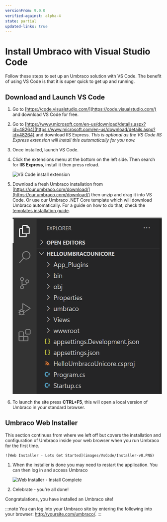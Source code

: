 ```yaml
---
versionFrom: 9.0.0
verified-against: alpha-4
state: partial
updated-links: true
---
```


# Install Umbraco with Visual Studio Code

Follow these steps to set up an Umbraco solution with VS Code. The benefit of using VS Code is that it is super quick to get up and running.

## Download and Launch VS Code

1. Go to [https://code.visualstudio.com/](https://code.visualstudio.com/) and download VS Code for free.

1. Go to [https://www.microsoft.com/en-us/download/details.aspx?id=48264](https://www.microsoft.com/en-us/download/details.aspx?id=48264) and download IIS Express. *This is optional as the VS Code IIS Express extension will install this automatically for you now.*

1. Once installed, launch VS Code.

1. Click the extensions menu at the bottom on the left side. Then search for **IIS Express**, install it then press reload.

    ![VS Code install extension](images/VsCode/1.png)

1. Download a fresh Umbraco installation from [https://our.umbraco.com/download/](https://our.umbraco.com/download/) then unzip and drag it into VS Code. Or use our Umbraco .NET Core template which will download Umbraco automatically. For a guide on how to do that, check the [templates installation guide](install-umbraco-with-templates.md).

    ![Fresh Umbraco installation](images/VsCode/vs-code-v9.png)

1. To launch the site press **CTRL+F5**, this will open a local version of Umbraco in your standard browser.

## Umbraco Web Installer

This section continues from where we left off but covers the installation and configuration of Umbraco inside your web browser when you run Umbraco for the first time.


    ![Web Installer - Lets Get Started](images/VsCode/Installer-v8.PNG)

1. When the installer is done you may need to restart the application. You can then log in and access Umbraco

    ![Web Installer - Install Complete](images/VsCode/dashboard-v8.png)

1. Celebrate - you're all done!

Congratulations, you have installed an Umbraco site!

:::note
You can log into your Umbraco site by entering the following into your browser: http://yoursite.com/umbraco/.
:::
